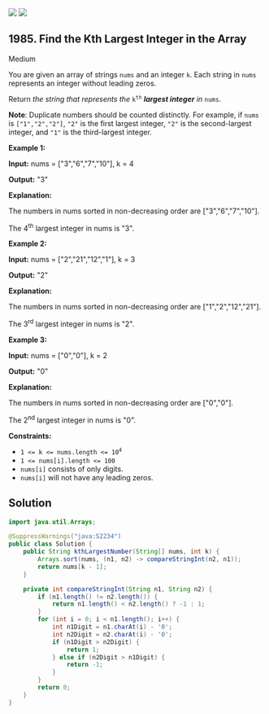 [![](https://img.shields.io/github/stars/javadev/LeetCode-in-Java?label=Stars&style=flat-square)](https://github.com/javadev/LeetCode-in-Java)
[![](https://img.shields.io/github/forks/javadev/LeetCode-in-Java?label=Fork%20me%20on%20GitHub%20&style=flat-square)](https://github.com/javadev/LeetCode-in-Java/fork)

## 1985\. Find the Kth Largest Integer in the Array

Medium

You are given an array of strings `nums` and an integer `k`. Each string in `nums` represents an integer without leading zeros.

Return _the string that represents the_ <code>k<sup>th</sup></code> _**largest integer** in_ `nums`.

**Note**: Duplicate numbers should be counted distinctly. For example, if `nums` is `["1","2","2"]`, `"2"` is the first largest integer, `"2"` is the second-largest integer, and `"1"` is the third-largest integer.

**Example 1:**

**Input:** nums = ["3","6","7","10"], k = 4

**Output:** "3"

**Explanation:** 

The numbers in nums sorted in non-decreasing order are ["3","6","7","10"]. 

The 4<sup>th</sup> largest integer in nums is "3".

**Example 2:**

**Input:** nums = ["2","21","12","1"], k = 3

**Output:** "2"

**Explanation:** 

The numbers in nums sorted in non-decreasing order are ["1","2","12","21"]. 

The 3<sup>rd</sup> largest integer in nums is "2".

**Example 3:**

**Input:** nums = ["0","0"], k = 2

**Output:** "0"

**Explanation:** 

The numbers in nums sorted in non-decreasing order are ["0","0"]. 

The 2<sup>nd</sup> largest integer in nums is "0".

**Constraints:**

*   <code>1 <= k <= nums.length <= 10<sup>4</sup></code>
*   `1 <= nums[i].length <= 100`
*   `nums[i]` consists of only digits.
*   `nums[i]` will not have any leading zeros.

## Solution

```java
import java.util.Arrays;

@SuppressWarnings("java:S2234")
public class Solution {
    public String kthLargestNumber(String[] nums, int k) {
        Arrays.sort(nums, (n1, n2) -> compareStringInt(n2, n1));
        return nums[k - 1];
    }

    private int compareStringInt(String n1, String n2) {
        if (n1.length() != n2.length()) {
            return n1.length() < n2.length() ? -1 : 1;
        }
        for (int i = 0; i < n1.length(); i++) {
            int n1Digit = n1.charAt(i) - '0';
            int n2Digit = n2.charAt(i) - '0';
            if (n1Digit > n2Digit) {
                return 1;
            } else if (n2Digit > n1Digit) {
                return -1;
            }
        }
        return 0;
    }
}
```